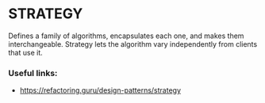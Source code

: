 # STRATEGY

Defines a family of algorithms,
encapsulates each one, and makes them
interchangeable. Strategy lets the algorithm
vary independently from clients that use it.

### Useful links:
* https://refactoring.guru/design-patterns/strategy